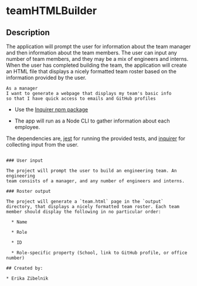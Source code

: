 # teamHTMLBuilder

## Description
The application will prompt the user for information about the team manager and then information about the team members. The user can input any number of team members, and they may be a mix of engineers and interns. When the user has completed building the team, the application will create an HTML file that displays a nicely formatted team roster based on the information provided by the user.

```
As a manager
I want to generate a webpage that displays my team's basic info
so that I have quick access to emails and GitHub profiles
```


* Use the [Inquirer npm package](https://github.com/SBoudrias/Inquirer.js/) 

* The app will run as a Node CLI to gather information about each employee.


The dependencies are, [jest](https://jestjs.io/) for running the provided tests, and [inquirer](https://www.npmjs.com/package/inquirer) for collecting input from the user.


```

### User input

The project will prompt the user to build an engineering team. An engineering
team consists of a manager, and any number of engineers and interns.

### Roster output

The project will generate a `team.html` page in the `output` directory, that displays a nicely formatted team roster. Each team member should display the following in no particular order:

  * Name

  * Role

  * ID

  * Role-specific property (School, link to GitHub profile, or office number)

## Created by:

* Erika Zibelnik
